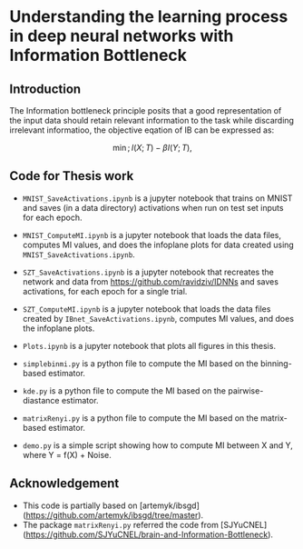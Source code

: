 # Understanding the learning process in deep neural networks with Information Bottleneck

## Introduction

The Information bottleneck principle posits that a good representation of the input data should retain relevant information to the task while discarding irrelevant informatioo, the objective eqation of IB can be expressed as:
```math
\min; I(X ; T)-\beta I(Y ; T),
```

## Code for Thesis work

* `MNIST_SaveActivations.ipynb` is a jupyter notebook that trains on MNIST and saves (in a data directory) activations when run on test set inputs for each epoch.

* `MNIST_ComputeMI.ipynb` is a jupyter notebook that loads the data files, computes MI values, and does the infoplane plots for data created using `MNIST_SaveActivations.ipynb`.

* `SZT_SaveActivations.ipynb` is a jupyter notebook that recreates the network and data from https://github.com/ravidziv/IDNNs and saves activations, for each epoch for a single trial.

* `SZT_ComputeMI.ipynb` is a jupyter notebook that loads the data files created by `IBnet_SaveActivations.ipynb`, computes MI values, and does the infoplane plots.

* `Plots.ipynb` is a jupyter notebook that plots all figures in this thesis.

* `simplebinmi.py` is a python file to compute the MI based on the binning-based estimator.
* `kde.py` is a python file to compute the MI based on the pairwise-diastance estimator.
* `matrixRenyi.py` is a python file to compute the MI based on the matrix-based estimator.

* `demo.py` is a simple script showing how to compute MI between X and Y, where Y = f(X) + Noise.


## Acknowledgement

- This code is partially based on [artemyk/ibsgd] (https://github.com/artemyk/ibsgd/tree/master).
- The package `matrixRenyi.py` referred the code from [SJYuCNEL] (https://github.com/SJYuCNEL/brain-and-Information-Bottleneck).


